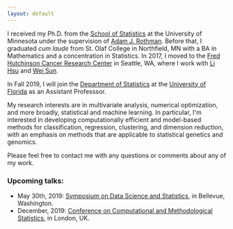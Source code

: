 ```yaml
---
layout: default
---
```


I received my Ph.D. from the [School of Statistics](http://stat.umn.edu) at the University of Minnesota under the supervision of [Adam J. Rothman](http://users.stat.umn.edu/~arothman). Before that, I graduated *cum laude* from St. Olaf College in Northfield, MN with a BA in Mathematics and a concentration in Statistics. In 2017, I moved to the [Fred Hutchinson Cancer Research Center](https://www.fredhutch.org/en.html) in Seattle, WA, where I work with [Li Hsu](https://www.fredhutch.org/en/labs/profiles/hsu-li.html) and [Wei Sun](https://research.fhcrc.org/sun/en.html). 

In Fall 2019, I will join the [Department of Statistics](http://stat.ufl.edu/) at the [University of Florida](http://www.ufl.edu/) as an Assistant Professsor. 

My research interests are in multivariate analysis, numerical optimization, and more broadly, statistical and machine learning. In particular, I'm interested in developing  computationally efficient and model-based methods for classification, regression, clustering, and dimension reduction, with an emphasis on methods that are applicable to statistical genetics and genomics. 

Please feel free to contact me with any questions or comments about any of my work. 


### Upcoming talks: 
- May 30th, 2019: [Symposium on Data Science and Statistics](http://ww2.amstat.org/meetings/sdss/2019/), in Bellevue, Washington.
- December, 2019: [Conference on Computational and Methodological Statistics](http://cmstatistics.org/CMStatistics2019/), in London, UK. 
